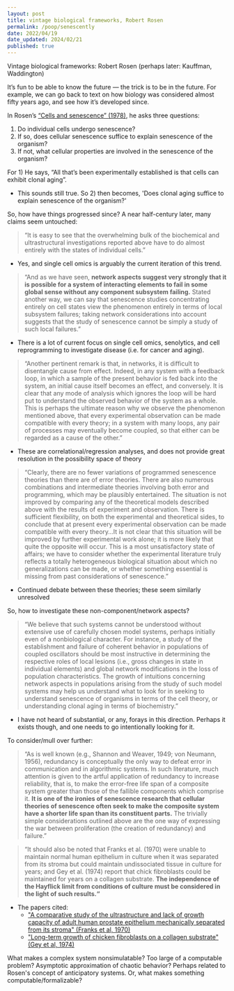 ```yaml
---
layout: post
title: vintage biological frameworks, Robert Rosen
permalink: /poop/senescently
date: 2022/04/19
date_updated: 2024/02/21
published: true
---
```


Vintage biological frameworks: Robert Rosen
(perhaps later: Kauffman, Waddington)

It’s fun to be able to know the future — the trick is to be in the future.
For example, we can go back to text on how biology was considered almost fifty years ago, and see how it’s developed since.

In Rosen’s [“Cells and senescence” (1978)](dll110.github.io/documents/Rosen_CellsAndSenescence1978), he asks three questions: 

1. Do individual cells undergo senescence?
2. If so, does cellular senescence suffice to explain senescence of the organism?
3. If not, what cellular properties are involved in the senescence of the organism?

For 1) He says, “All that’s been experimentally established is that cells can exhibit clonal aging”. 
- This sounds still true. So 2) then becomes, 'Does clonal aging suffice to explain senescence of the organism?'


So, how have things progressed since? A near half-century later, many claims seem untouched:

>“It is easy to see that the overwhelming bulk of the biochemical and ultrastructural investigations reported above have to do almost entirely with the states of individual cells.” 
- Yes, and single cell omics is arguably the current iteration of this trend.

>“And as we have seen, **network aspects suggest very strongly that it is possible for a system of interacting elements to fail in some global sense without any component subsystem failing.** Stated another way, we can say that senescence studies concentrating entirely on cell states view the phenomenon entirely in terms of local subsystem failures; taking network considerations into account suggests that the study of senescence cannot be simply a study of such local failures.”
- There is a lot of current focus on single cell omics, senolytics, and cell reprogramming to investigate disease (i.e. for cancer and aging).

>“Another pertinent remark is that, in networks, it is difficult to disentangle cause from effect. Indeed, in any system with a feedback loop, in which a sample of the present behavior is fed back into the system, an initial cause itself becomes an effect, and conversely. It is clear that any mode of analysis which ignores the loop will be hard put to understand the observed behavior of the system as a whole. This is perhaps the ultimate reason why we observe the phenomenon mentioned above, that every experimental observation can be made compatible with every theory; in a system with many loops, any pair of processes may eventually become coupled, so that either can be regarded as a cause of the other.”
- These are correlational/regression analyses, and does not provide great resolution in the possibility space of theory

>“Clearly, there are no fewer variations of programmed senescence theories than there are of error theories. There are also numerous combinations and intermediate theories involving both error and programming, which may be plausibly entertained. 
>The situation is not improved by comparing any of the theoretical models described above with the results of experiment and observation. There is sufficient flexibility, on both the experimental and theoretical sides, to conclude that at present every experimental observation can be made compatible with every theory…It is not clear that this situation will be improved by further experimental work alone; it is more likely that quite the opposite will occur. This is a most unsatisfactory state of affairs; we have to consider whether the experimental literature truly reflects a totally heterogeneous biological situation about which no generalizations can be made, or whether something essential is missing from past considerations of senescence.”
- Continued debate between these theories; these seem similarly unresolved

So, how to investigate these non-component/network aspects?
>“We believe that such systems cannot be understood without extensive use of carefully chosen model systems, perhaps initially even of a nonbiological character. For instance, a study of the establishment and failure of coherent behavior in populations of coupled oscillators should be most instructive in determining the respective roles of local lesions (i.e., gross changes in state in individual elements) and global network modifications in the loss of population characteristics. The growth of intuitions concerning network aspects in populations arising from the study of such model systems may help us understand what to look for in seeking to understand senescence of organisms in terms of the cell theory, or understanding clonal aging in terms of biochemistry.”
- I have not heard of substantial, or any, forays in this direction. Perhaps it exists though, and one needs to go intentionally looking for it. 

To consider/mull over further:

>“As is well known (e.g., Shannon and Weaver, 1949; von Neumann, 1956), redundancy is conceptually the only way to defeat error in communication and in algorithmic systems. In such literature, much attention is given to the artful application of redundancy to increase reliability, that is, to make the error-free life span of a composite system greater than those of the fallible components which comprise it. 
**It is one of the ironies of senescence research that cellular theories of senescence often seek to make the composite system have a shorter life span than its constituent parts.** The trivially simple considerations outlined above are the one way of expressing the war between proliferation (the creation of redundancy) and failure.”

>“It should also be noted that Franks et al. (1970) were unable to maintain normal human epithelium in culture when it was separated from its stroma but could maintain undissociated tissue in culture for years; and Gey et al. (1974) report that chick fibroblasts could be maintained for years on a collagen substrate. **The independence of the Hayflick limit from conditions of culture must be considered in the light of such results.“**
- The papers cited: 
	- ["A comparative study of the ultrastructure and lack of growth capacity of adult human prostate epithelium mechanically separated from its stroma" (Franks et al, 1970)](https://onlinelibrary.wiley.com/doi/10.1002/path.1711000206)
	- ["Long-term growth of chicken fibroblasts on a collagen substrate" (Gey et al, 1974)](https://pubmed.ncbi.nlm.nih.gov/4817732/)


What makes a complex system nonsimulatable? Too large of a computable problem? Asymptotic approximation of chaotic behavior? Perhaps related to Rosen's concept of anticipatory systems.
Or, what makes something computable/formalizable? 
